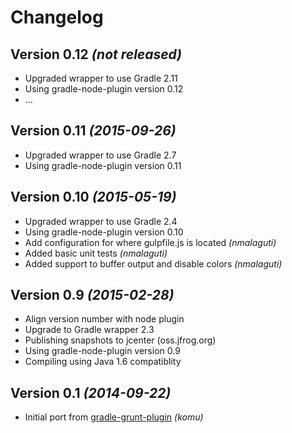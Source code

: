Changelog
=========

Version 0.12 *(not released)*
-----------------------------

* Upgraded wrapper to use Gradle 2.11
* Using gradle-node-plugin version 0.12
* ...

Version 0.11 *(2015-09-26)*
---------------------------

* Upgraded wrapper to use Gradle 2.7
* Using gradle-node-plugin version 0.11

Version 0.10 *(2015-05-19)*
---------------------------

* Upgraded wrapper to use Gradle 2.4
* Using gradle-node-plugin version 0.10
* Add configuration for where gulpfile.js is located _(nmalaguti)_
* Added basic unit tests _(nmalaguti)_
* Added support to buffer output and disable colors _(nmalaguti)_

Version 0.9 *(2015-02-28)*
--------------------------

* Align version number with node plugin
* Upgrade to Gradle wrapper 2.3
* Publishing snapshots to jcenter (oss.jfrog.org)
* Using gradle-node-plugin version 0.9
* Compiling using Java 1.6 compatiblity

Version 0.1 *(2014-09-22)*
--------------------------

* Initial port from [gradle-grunt-plugin](https://github.com/srs/gradle-grunt-plugin) _(komu)_
